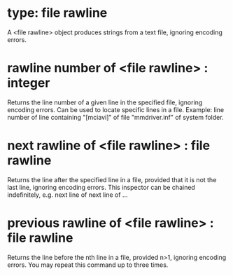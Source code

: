 # type: file rawline

A &lt;file rawline&gt; object produces strings from a text file, ignoring encoding errors.

# rawline number of &lt;file rawline&gt; : integer

Returns the line number of a given line in the specified file, ignoring encoding errors. Can be used to locate specific lines in a file. Example: line number of line containing "[mciavi]" of file "mmdriver.inf" of system folder.

# next rawline of &lt;file rawline&gt; : file rawline

Returns the line after the specified line in a file, provided that it is not the last line, ignoring encoding errors. This inspector can be chained indefinitely, e.g. next line of next line of ...

# previous rawline of &lt;file rawline&gt; : file rawline

Returns the line before the nth line in a file, provided n&gt;1, ignoring encoding errors. You may repeat this command up to three times.

